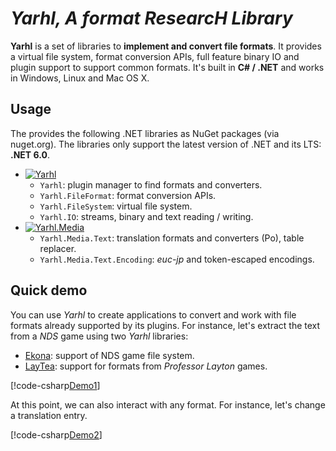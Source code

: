 # _Yarhl, A format ResearcH Library_

**Yarhl** is a set of libraries to **implement and convert file formats**. It
provides a virtual file system, format conversion APIs, full feature binary IO
and plugin support to support common formats. It's built in **C# / .NET** and
works in Windows, Linux and Mac OS X.

## Usage

The provides the following .NET libraries as NuGet packages (via nuget.org). The
libraries only support the latest version of .NET and its LTS: **.NET 6.0**.

- [![Yarhl](https://img.shields.io/nuget/v/Yarhl?label=Yarhl&logo=nuget)](https://www.nuget.org/packages/Yarhl)
  - `Yarhl`: plugin manager to find formats and converters.
  - `Yarhl.FileFormat`: format conversion APIs.
  - `Yarhl.FileSystem`: virtual file system.
  - `Yarhl.IO`: streams, binary and text reading / writing.
- [![Yarhl.Media](https://img.shields.io/nuget/v/Yarhl.Media?label=Yarhl.Media&logo=nuget)](https://www.nuget.org/packages/Yarhl.Media)
  - `Yarhl.Media.Text`: translation formats and converters (Po), table replacer.
  - `Yarhl.Media.Text.Encoding`: _euc-jp_ and token-escaped encodings.

## Quick demo

You can use _Yarhl_ to create applications to convert and work with file formats
already supported by its plugins. For instance, let's extract the text from a
_NDS_ game using two _Yarhl_ libraries:

- [Ekona](https://github.com/SceneGate/Ekona/): support of NDS game file system.
- [LayTea](https://github.com/pleonex/LayTea): support for formats from
  _Professor Layton_ games.

[!code-csharp[Demo1](../../../src/Yarhl.Examples/Introduction.csx?name=Demo1)]

At this point, we can also interact with any format. For instance, let's change
a translation entry.

[!code-csharp[Demo2](../../../src/Yarhl.Examples/Introduction.csx?name=Demo2)]
